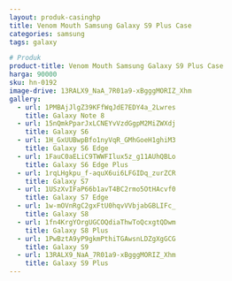 ```yaml
---
layout: produk-casinghp
title: Venom Mouth Samsung Galaxy S9 Plus Case
categories: samsung
tags: galaxy

# Produk
product-title: Venom Mouth Samsung Galaxy S9 Plus Case
harga: 90000
sku: hn-0192
image-drive: 13RALX9_NaA_7R01a9-xBgggMORIZ_Xhm
gallery:
  - url: 1PMBAjJlgZ39KFfWqJdE7EDY4a_2Lwres
    title: Galaxy Note 8
  - url: 15nQmkPparJxLCNEYvVzdGgpM2MiZWXdj
    title: Galaxy S6
  - url: 1H_GxUUBwpBfo1nyVqR_GMhGoeH1ghiM3
    title: Galaxy S6 Edge
  - url: 1FauC0aELiC9TWWFIlux5z_g11AUhQBLo
    title: Galaxy S6 Edge Plus
  - url: 1rqLHgkpu_f-aquX6ui6LFGIDq_zurZCR
    title: Galaxy S7
  - url: 1USzXvIFaP66b1avT4BC2rmo5OtHAcvf0
    title: Galaxy S7 Edge
  - url: 1w-mOVnRgC2gxFtU0hqvVVbjabGBLIFc_
    title: Galaxy S8
  - url: 1fn4KrgYOrgUGCOQdiaThwToQcxgtQDwm
    title: Galaxy S8 Plus
  - url: 1PwBztA9yP9gkmPthiTGAwsnLDZgXgGCG
    title: Galaxy S9
  - url: 13RALX9_NaA_7R01a9-xBgggMORIZ_Xhm
    title: Galaxy S9 Plus
---
```

